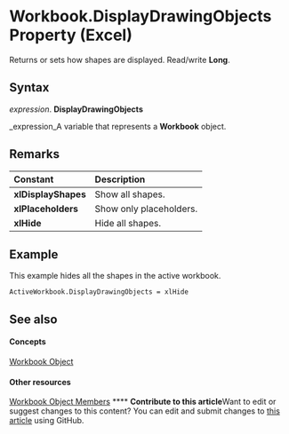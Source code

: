 
# Workbook.DisplayDrawingObjects Property (Excel)

Returns or sets how shapes are displayed. Read/write  **Long**.


## Syntax

 _expression_. **DisplayDrawingObjects**

 _expression_A variable that represents a  **Workbook** object.


## Remarks





|**Constant**|**Description**|
|:-----|:-----|
| **xlDisplayShapes**|Show all shapes.|
| **xlPlaceholders**|Show only placeholders.|
| **xlHide**|Hide all shapes.|

## Example

This example hides all the shapes in the active workbook.


```
ActiveWorkbook.DisplayDrawingObjects = xlHide
```


## See also


#### Concepts


 [Workbook Object](8c00aa60-c974-eed3-0812-3c9625eb0d4c.md)
#### Other resources


 [Workbook Object Members](dce102a3-25de-3ff4-2ce5-bc56e08baca7.md)
****   **Contribute to this article**Want to edit or suggest changes to this content? You can edit and submit changes to  [this article](https://github.com/jhershey00/VBA_Excel_Test/OpenXMLCon/articles/78eec8af-416d-88e6-d1f4-0b97a008f752.md) using GitHub.

